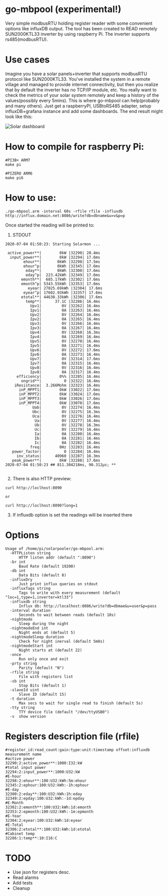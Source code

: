 go-mbpool (experimental!)
================================================================================

Very simple modbusRTU holding register reader with some convenient options like influxDB output. 
The tool has been created to READ remotely SUN2000KTL33 inverter by using raspberry Pi. 
The inverter supports rs485(modbusRTU). 

# Use cases

Imagine you have a solar panels+inverter that supports modbusRTU protocol like SUN2000KTL33. You've installed
the system in a remote village and managed to provide internet connectivity, but then you realize that by default
the inverter has no TCP/IP module, etc. You really want to check the metrics of your solar system remotely and keep a history of the values(possibly every 5mins).
This is where go-mbpool can help(probably and many others). Just get a raspberryPI, USBtoRS485 adapter, setup influxDB+grafana instance and add some
dashboards. The end result might look like this:

![Solar dashboard](/grafana.png)

# How to compile for raspberry Pi:

```
#PI3B+ ARM7
make pi

#PIZERO ARM6
make pi6
```

# How to use:

```
./go-mbpool.arm -interval 60s -rfile rfile -influxdb http://influx.domain.net:8086/write?db=dbname&u=v&p=p
```

Once started the reading will be printed to:

1. STDOUT

```
2020-07-04 01:50:23: Starting Solarmon ...

 active_power**|        0kW |32290| 20.4ms
  input_power**|        0kW |32294| 17.6ms
        ehour**|       0kWh |32298| 17.5ms
        ehour^p|       0kWh |32345| 17.6ms
         eday**|       0kWh |32300| 17.6ms
         eday^p|  223.42kWh |32349| 17.6ms
       emonth**|  685.17kWh |32302| 17.6ms
       emonth^p| 5343.55kWh |32353| 17.6ms
          eyear| 27025.69kWh |32304| 17.6ms
        eyear^p| 17602.93kWh |32357| 17.6ms
       etotal**| 44630.33kWh |32306| 17.6ms
         temp**|      37.1C |32286| 16.4ms
           Upv1|         0V |32262| 16.4ms
           Ipv1|         0A |32263| 16.4ms
           Upv2|         0V |32264| 16.4ms
           Ipv2|         0A |32265| 16.4ms
           Upv3|         0V |32266| 16.4ms
           Ipv3|         0A |32267| 16.4ms
           Upv4|         0V |32268| 16.3ms
           Ipv4|         0A |32269| 16.4ms
           Upv5|         0V |32270| 16.4ms
           Ipv5|         0A |32271| 16.4ms
           Upv6|         0V |32272| 17.6ms
           Ipv6|         0A |32273| 16.4ms
           Upv7|         0V |32314| 17.6ms
           Ipv7|         0A |32315| 16.4ms
           Upv8|         0V |32316| 16.4ms
           Ipv8|         0A |32317| 16.4ms
     efficiency|        0%% |32285| 16.4ms
       ongrid**|          0 |32322| 16.4ms
    iResistance|  3.266Mohm |32323| 16.4ms
      inP_MPPT1|        0kW |33022| 17.6ms
      inP_MPPT2|        0kW |33024| 17.6ms
      inP_MPPT3|        0kW |33026| 17.6ms
      inP_MPPT4|        0kW |33070| 17.6ms
            Uab|         0V |32274| 16.4ms
            Ubc|         0V |32275| 16.3ms
            Uca|         0V |32276| 16.4ms
             Ua|         0V |32277| 16.4ms
             Ub|         0V |32278| 16.3ms
             Uc|         0V |32279| 16.4ms
             Ia|         0A |32280| 16.4ms
             Ib|         0A |32281| 16.4ms
             Ic|         0A |32282| 16.4ms
           freq|        0Hz |32283| 16.4ms
   power_factor|          0 |32284| 16.4ms
     inv_status|      40960 |32287| 16.3ms
   peak_power**|        0kW |32288| 17.6ms
2020-07-04 01:50:23 ## 811.304218ms, 90.312µs; **


```


2. There is also HTTP preview:

```
curl http://loclhost:8090

or

curl http://loclhost:8090?long=1

```

3. If influxdb option is set the readings will be inserted there


# Options

```
Usage of /home/pi/solarpooler/go-mbpool.arm:
  -HTTPListen string
      HTTP listen addr (default ":8090")
  -br int
      Baud Rate (default 19200)
  -db int
      Data Bits (default 8)
  -influxDry
      Just print influx queries on stdout
  -influxTags string
      Tags to write with every measurement (default "loc=1,type=1,inverter=ktl33")
  -influxdb string
      Influx db: http://localhost:8086/write?db=dbmae&u=user&p=pass
  -interval duration
      Seconds to wait between reads (default 10s)
  -nightmode
      Sleep during the night
  -nightmodeEnd int
      Night ends at (default 5)
  -nightmodeSleep duration
      Check for night inerval (default 5m0s)
  -nightmodeStart int
      Night starts at (default 22)
  -once
      Run only once and exit
  -prty string
      Parity (default "N")
  -rfile string
      File with registers list
  -sb int
      Stop Bits (default 1)
  -slaveId uint
      Slave ID (default 15)
  -t duration
      Max secs to wait for single read to finish (default 5s)
  -tty string
      TTY device file (default "/dev/ttyUSB0")
  -v  show version

```

# Registers description file (rfile)
```
#register_id:read_count:gain:type:unit:timestamp offset:influxdb measurement name 
#active power
32290:2:active_power**:1000:I32:kW
#total input power
32294:2:input_power**:1000:U32:kW
#E-hour
32298:2:ehour**:100:U32:kWh:5m:ehour
32345:2:ephour:100:U32:kWh:-1h:ephour
#E-day
32300:2:eday**:100:U32:kWh:1h:eday
32349:2:epday:100:U32:kWh:-1d:epday
#E-Month
32302:2:emonth**:100:U32:kWh:1d:emonth
32353:2:epmonth:100:U32:kWh:-1m:epmonth
#E-Year
32304:2:eyear:100:U32:kWh:1d:eyear
#E-Total
32306:2:etotal**:100:U32:kWh:1d:etotal
#Cabinet temp
32286:1:temp**:10:I16:C
```

# TODO
* Use json for registers desc.
* Read alarms
* Add tests
* Cleanup

